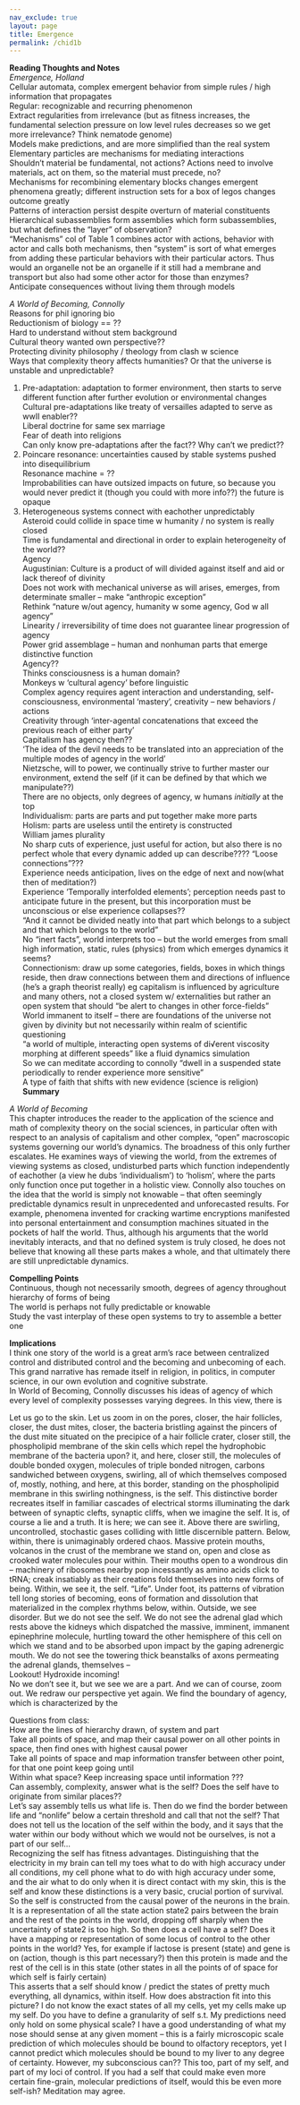 ```yaml
---  
nav_exclude: true  
layout: page  
title: Emergence
permalink: /chid1b  
---  
```

  
**Reading Thoughts and Notes**  
*Emergence, Holland*  
Cellular automata, complex emergent behavior from simple rules / high information that propagates  
Regular: recognizable and recurring phenomenon  
Extract regularities from irrelevance (but as fitness increases, the fundamental selection pressure on low level rules decreases so we get more irrelevance? Think nematode genome)  
Models make predictions, and are more simplified than the real system  
Elementary particles are mechanisms for mediating interactions  
Shouldn’t material be fundamental, not actions? Actions need to involve materials, act on them, so the material must precede, no?  
Mechanisms for recombining elementary blocks changes emergent phenomena greatly; different instruction sets for a box of legos changes outcome greatly  
Patterns of interaction persist despite overturn of material constituents  
Hierarchical subassemblies form assemblies which form subassemblies, but what defines the “layer” of observation?  
“Mechanisms” col of Table 1 combines actor with actions, behavior with actor and calls both mechanisms, then “system” is sort of what emerges from adding these particular behaviors with their particular actors. Thus would an organelle not be an organelle if it still had a membrane and transport but also had some other actor for those than enzymes?  
Anticipate consequences without living them through models  
  
*A World of Becoming, Connolly*  
Reasons for phil ignoring bio  
Reductionism of biology == ??  
Hard to understand without stem background  
Cultural theory wanted own perspective??  
Protecting divinity philosophy / theology from clash w science  
Ways that complexity theory affects humanities? Or that the universe is unstable and unpredictable?  
1) Pre-adaptation: adaptation to former environment, then starts to serve different function after further evolution or environmental changes  
   Cultural pre-adaptations like treaty of versailles adapted to serve as wwII enabler??  
   Liberal doctrine for same sex marriage  
   Fear of death into religions  
   Can only know pre-adaptations after the fact?? Why can’t we predict??  
2) Poincare resonance: uncertainties caused by stable systems pushed into disequilibrium  
   Resonance machine = ??  
   Improbabilities can have outsized impacts on future, so because you would never predict it (though you could with more info??) the future is opaque  
3) Heterogeneous systems connect with eachother unpredictably  
   Asteroid could collide in space time w humanity / no system is really closed  
   Time is fundamental and directional in order to explain heterogeneity of the world??  
   Agency  
   Augustinian: Culture is a product of will divided against itself and aid or lack thereof of divinity  
   Does not work with mechanical universe as will arises, emerges, from determinate smaller – make “anthropic exception”  
   Rethink “nature w/out agency, humanity w some agency, God w all agency”  
   Linearity / irreversibility of time does not guarantee linear progression of agency  
   Power grid assemblage – human and nonhuman parts that emerge distinctive function  
   Agency??  
   Thinks consciousness is a human domain?  
   Monkeys w ‘cultural agency’ before linguistic  
   Complex agency requires agent interaction and understanding, self-consciousness, environmental ‘mastery’, creativity – new behaviors / actions  
   Creativity through ‘inter-agental concatenations that exceed the previous reach of either party’  
   Capitalism has agency then??  
   ‘The idea of the devil needs to be translated into an appreciation of the multiple modes of agency in the world’  
   Nietzsche, will to power, we continually strive to further master our environment, extend the self (if it can be defined by that which we manipulate??)  
   There are no objects, only degrees of agency, w humans *initially* at the top  
   Individualism: parts are parts and put together make more parts  
   Holism: parts are useless until the entirety is constructed  
   William james plurality  
   No sharp cuts of experience, just useful for action, but also there is no perfect whole that every dynamic added up can describe???? “Loose connections”???  
   Experience needs anticipation, lives on the edge of next and now(what then of meditation?)  
   Experience ‘Temporally interfolded elements’; perception needs past to anticipate future in the present, but this incorporation must be unconscious or else experience collapses??  
   “And it cannot be divided neatly into that part which belongs to a subject and that which belongs to the world”  
   No “inert facts”, world interprets too – but the world emerges from small high information, static, rules (physics) from which emerges dynamics it seems?  
   Connectionism: draw up some categories, fields, boxes in which things reside, then draw connections between them and directions of influence (he’s a graph theorist really) eg capitalism is influenced by agriculture and many others, not a closed system w/ externalities but rather an open system that should “be alert to changes in other force-fields”  
   World immanent to itself – there are foundations of the universe not given by divinity but not necessarily within realm of scientific questioning  
   “a world of multiple, interacting open systems of di√erent viscosity morphing at different speeds” like a fluid dynamics simulation  
   So we can meditate according to connolly “dwell in a suspended state periodically to render experience more sensitive”  
   A type of faith that shifts with new evidence (science is religion)    
**Summary**    
  
*A World of Becoming*  
This chapter introduces the reader to the application of the science and math of complexity theory on the social sciences, in particular often with respect to an analysis of capitalism and other complex, “open” macroscopic systems governing our world’s dynamics. The broadness of this only further escalates. He examines ways of viewing the world, from the extremes of viewing systems as closed, undisturbed parts which function independently of eachother (a view he dubs ‘individualism’) to ‘holism’, where the parts only function once put together in a holistic view. Connolly also touches on the idea that the world is simply not knowable – that often seemingly predictable dynamics result in unprecedented and unforecasted results. For example, phenomena invented for cracking wartime encryptions manifested into personal entertainment and consumption machines situated in the pockets of half the world. Thus, although his arguments that the world inevitably interacts, and that no defined system is truly closed, he does not believe that knowing all these parts makes a whole, and that ultimately there are still unpredictable dynamics.  
  
**Compelling Points**    
Continuous, though not necessarily smooth, degrees of agency throughout hierarchy of forms of being  
The world is perhaps not fully predictable or knowable  
Study the vast interplay of these open systems to try to assemble a better one  
    
**Implications**    
I think one story of the world is a great arm’s race between centralized control and distributed control and the becoming and unbecoming of each. This grand narrative has remade itself in religion, in politics, in computer science, in our own evolution and cognitive substrate.  
In World of Becoming, Connolly discusses his ideas of agency of which every level of complexity possesses varying degrees. In this view, there is  
  
Let us go to the skin. Let us zoom in on the pores, closer, the hair follicles, closer, the dust mites, closer, the bacteria bristling against the pincers of the dust mite situated on the precipice of a hair follicle crater, closer still, the phospholipid membrane of the skin cells which repel the hydrophobic membrane of the bacteria upon? it, and here, closer still, the molecules of double bonded oxygen, molecules of triple bonded nitrogen, carbons sandwiched between oxygens, swirling, all of which themselves composed of, mostly, nothing, and here, at this border, standing on the phospholipid membrane in this swirling nothingness, is the self. This distinctive border recreates itself in familiar cascades of electrical storms illuminating the dark between of synaptic clefts, synaptic cliffs, when we imagine the self. It is, of course a lie and a truth. It is here; we can see it. Above there are swirling, uncontrolled, stochastic gases colliding with little discernible pattern. Below, within, there is unimaginably ordered chaos. Massive protein mouths, volcanos in the crust of the membrane we stand on, open and close as crooked water molecules pour within. Their mouths open to a wondrous din – machinery of ribosomes nearby pop incessantly as amino acids click to tRNA; creak insatiably as their creations fold themselves into new forms of being. Within, we see it, the self. “Life”. Under foot, its patterns of vibration tell long stories of becoming, eons of formation and dissolution that materialized in the complex rhythms below, within. Outside, we see disorder. But we do not see the self. We do not see the adrenal glad which rests above the kidneys which dispatched the massive, imminent, immanent epinephrine molecule, hurtling toward the other hemisphere of this cell on which we stand and to be absorbed upon impact by the gaping adrenergic mouth. We do not see the towering thick beanstalks of axons permeating the adrenal glands, themselves –  
Lookout! Hydroxide incoming!  
No we don’t see it, but we see we are a part. And we can of course, zoom out. We redraw our perspective yet again. We find the boundary of agency, which is characterized by the  
  
  
Questions from class:  
How are the lines of hierarchy drawn, of system and part  
Take all points of space, and map their causal power on all other points in space, then find ones with highest causal power  
Take all points of space and map information transfer between other point, for that one point keep going until  
Within what space? Keep increasing space until information ???  
Can assembly, complexity, answer what is the self? Does the self have to originate from similar places??  
Let’s say assembly tells us what life is. Then do we find the border between life and “nonlife” below a certain threshold and call that not the self? That does not tell us the location of the self within the body, and it says that the water within our body without which we would not be ourselves, is not a part of our self…  
Recognizing the self has fitness advantages. Distinguishing that the electricity in my brain can tell my toes what to do with high accuracy under all conditions, my cell phone what to do with high accuracy under some, and the air what to do only when it is direct contact with my skin, this is the self and know these distinctions is a very basic, crucial portion of survival. So the self is constructed from the causal power of the neurons in the brain. It is a representation of all the state action state2 pairs between the brain and the rest of the points in the world, dropping off sharply when the uncertainty of state2 is too high. So then does a cell have a self? Does it have a mapping or representation of some locus of control to the other points in the world? Yes, for example if lactose is present (state) and gene is on (action, though is this part necessary?) then this protein is made and the rest of the cell is in this state (other states in all the points of of space for which self is fairly certain)  
This asserts that a self should know / predict the states of pretty much everything, all dynamics, within itself. How does abstraction fit into this picture? I do not know the exact states of all my cells, yet my cells make up my self. Do you have to define a granularity of self s.t. My predictions need only hold on some physical scale? I have a good understanding of what my nose should sense at any given moment – this is a fairly microscopic scale prediction of which molecules should be bound to olfactory receptors, yet I cannot predict which molecules should be bound to my liver to any degree of certainty. However, my subconscious can?? This too, part of my self, and part of my loci of control. If you had a self that could make even more certain fine-grain, molecular predictions of itself, would this be even more self-ish? Meditation may agree.  
  